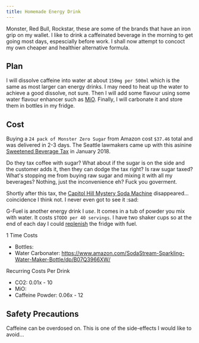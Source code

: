 ```yaml
---
title: Homemade Energy Drink
---
```


Monster, Red Bull, Rockstar, these are some of the brands that have an iron grip on my wallet. I like to drink a caffeinated beverage in the morning to get going most days, espescially before work. I shall now attempt to concoct my own cheaper and healthier alternative formula.

## Plan

I will dissolve caffeine into water at about `150mg per 500ml` which is the same as most larger can energy drinks. I may need to heat up the water to achieve a good dissolve, not sure. Then I will add some flavour using some water flavour enhancer such as [MiO](https://www.makeitmio.com/). Finally, I will carbonate it and store them in bottles in my fridge.

## Cost

Buying a `24 pack of Monster Zero Sugar` from Amazon cost `$37.46` total and was delivered in 2-3 days. The Seattle lawmakers came up with this asinine [Sweetened Beverage Tax](https://www.seattle.gov/license-and-tax-administration/business-license-tax/other-seattle-taxes/sweetened-beverage-tax) in January 2018.

Do they tax coffee with sugar? What about if the sugar is on the side and the customer adds it, then they can dodge the tax right? Is raw sugar taxed? What's stopping me from buying raw sugar and mixing it with all my beverages? Nothing, just the inconvenience eh? Fuck you goverment.

Shortly after this tax, the [Capitol Hill Mystery Soda Machine](https://en.wikipedia.org/wiki/Capitol_Hill%27s_mystery_soda_machine) disappeared... coincidence I think not. I never even got to see it :sad:

G-Fuel is another energy drink I _use_. It comes in a tub of powder you mix with water. It costs `$TODO per 40 servings`. I have two shaker cups so at the end of each day I could [replenish](https://www.reddit.com/r/funny/comments/ksjiyv/in_this_house_we_replinish/?utm_source=share&utm_medium=web2x&context=3) the fridge with fuel.

<!-- Make a graph showing at what point I become profitable by making my own drinks -->

1 Time Costs

- Bottles:
- Water Carbonater: <https://www.amazon.com/SodaStream-Sparkling-Water-Maker-Bottle/dp/B07Q3966XW/>

Recurring Costs Per Drink

- CO2: 0.01x - 10 <!-- minus 10 because it comes with some included co2 -->
- MiO: 
- Caffeine Powder: 0.06x - 12 <!-- minus 12 because i already have some powder -->

## Safety Precautions

Caffeine can be overdosed on. This is one of the side-effects I would like to avoid...
